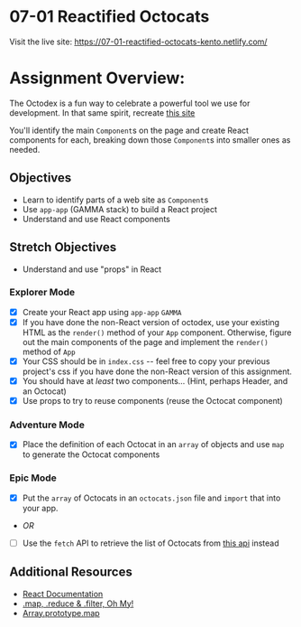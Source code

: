 # 07-01 Reactified Octocats

Visit the live site: https://07-01-reactified-octocats-kento.netlify.com/

# Assignment Overview:

The Octodex is a fun way to celebrate a powerful tool we use for development. In that same spirit, recreate [this site](https://octodex.github.com/)

You'll identify the main `Component`s on the page and create React components for each, breaking down those `Component`s into smaller ones as needed.

## Objectives

- Learn to identify parts of a web site as `Component`s
- Use `app-app` (GAMMA stack) to build a React project
- Understand and use React components

## Stretch Objectives

- Understand and use "props" in React

### Explorer Mode

- [x] Create your React app using `app-app` `GAMMA`
- [x] If you have done the non-React version of octodex, use your existing HTML as the `render()` method of your `App` component. Otherwise, figure out the main components of the page and implement the `render()` method of `App`
- [x] Your CSS should be in `index.css` -- feel free to copy your previous project's css if you have done the non-React version of this assignment.
- [x] You should have at _least_ two components... (Hint, perhaps Header, and an Octocat)
- [x] Use props to try to reuse components (reuse the Octocat component)

### Adventure Mode

- [x] Place the definition of each Octocat in an `array` of objects and use `map` to generate the Octocat components

### Epic Mode

- [x] Put the `array` of Octocats in an `octocats.json` file and `import` that into your app.
- _OR_
- [ ] Use the `fetch` API to retrieve the list of Octocats from [this api](https://sdg-octodex.herokuapp.com/) instead

## Additional Resources

- [React Documentation](https://reactjs.org/docs/getting-started.html)
- [.map, .reduce & .filter, Oh My!](https://www.datchley.name/working-with-collections/)
- [Array.prototype.map](https://developer.mozilla.org/en-US/docs/Web/JavaScript/Reference/Global_Objects/Array/map)
